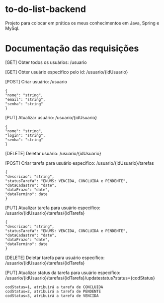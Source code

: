 # to-do-list-backend
Projeto para colocar em prática os meus conhecimentos em Java, Spring e MySql.

# Documentação das requisições

[GET] Obter todos os usuários: /usuario

[GET] Obter usuário específico pelo id: /usuario/{idUsuario}

[POST] Criar usuário: /usuario

    {
    "nome": "string",
    "email": "string",
    "senha": "string"
    }

[PUT] Atualizar usuário: /usuario/{idUsuario}

    {
    "nome": "string",
    "login": "string",
    "senha": "string"
    }

[DELETE] Deletar usuário: /usuario/{idUsuario}

[POST] Criar tarefa para usuário específico: /usuario/{idUsuario}/tarefas

    {
    "descricao": "string",
    "statusTarefa": "ENUMS: VENCIDA, CONCLUIDA e PENDENTE",
    "dataCadastro": "date",
    "dataPrazo": "date",
    "dataTermino": date
    }

[PUT] Atualizar tarefa para usuário específico: /usuario/{idUsuario}/tarefas/{idTarefa}

    {
    "descricao": "string",
    "statusTarefa": "ENUMS: VENCIDA, CONCLUIDA e PENDENTE",
    "dataCadastro": "date",
    "dataPrazo": "date",
    "dataTermino": date
    }

[DELETE] Deletar tarefa para usuário específico: /usuario/{idUsuario}/tarefas/{idTarefa}

[PUT] Atualizar status da tarefa para usuário específico: /usuario/{idUsuario}/tarefas/{idTarefa}/updatestatus?status={codStatus}

    codStatus=1, atribuirá a tarefa de CONCLUIDA
    codStatus=2, atribuirá a tarefa de PENDENTE 
    codStatus=3, atribuirá a tarefa de VENCIDA


